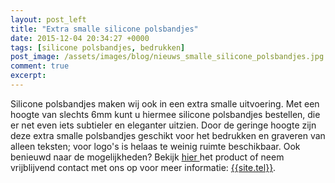 ```yaml
---
layout: post_left
title: "Extra smalle silicone polsbandjes"
date: 2015-12-04 20:34:27 +0000
tags: [silicone polsbandjes, bedrukken]
post_image: /assets/images/blog/nieuws_smalle_silicone_polsbandjes.jpg
comment: true
excerpt:
---
```

<p>Silicone polsbandjes maken wij ook in een extra smalle uitvoering. Met een hoogte van slechts 6mm kunt u hiermee silicone polsbandjes bestellen, die er net even iets subtieler en eleganter uitzien. Door de geringe hoogte zijn deze extra smalle polsbandjes geschikt voor het bedrukken en graveren van alleen teksten; voor logo's is helaas te weinig ruimte beschikbaar. Ook benieuwd naar de mogelijkheden? Bekijk
<a class="blue" title="extra smalle siliconen polsbandjes" href="https://www.allpremiums.nl/extra-smalle-siliconen-polsbandjes-extra-dunne-silicone-armbandjes">hier </a>het product of neem vrijblijvend contact met ons op voor meer informatie: <a href="tel:{{site.tel-link}}">{{site.tel}}</a>.</p>
